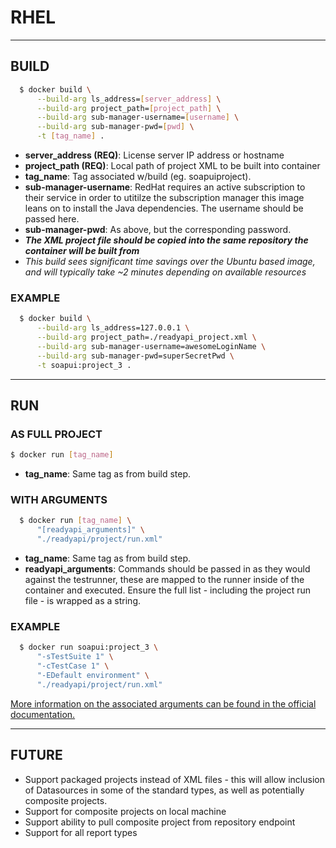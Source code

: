 # RHEL

------
## BUILD
``` sh
  $ docker build \
      --build-arg ls_address=[server_address] \
      --build-arg project_path=[project_path] \
      --build-arg sub-manager-username=[username] \
      --build-arg sub-manager-pwd=[pwd] \
      -t [tag_name] .
```

- **server_address (REQ)**: License server IP address or hostname
- **project_path (REQ)**: Local path of project XML to be built into container
- **tag_name**: Tag associated w/build (eg. soapuiproject).
- **sub-manager-username**: RedHat requires an active subscription to their service in order to utitilze the subscription manager this image leans on to install the Java dependencies. The username should be passed here.
- **sub-manager-pwd**: As above, but the corresponding password.
- ***The XML project file should be copied into the same repository the container will be built from***
- *This build sees significant time savings over the Ubuntu based image, and will typically take ~2 minutes depending on available resources*


### EXAMPLE
```sh
  $ docker build \
      --build-arg ls_address=127.0.0.1 \
      --build-arg project_path=./readyapi_project.xml \
      --build-arg sub-manager-username=awesomeLoginName \
      --build-arg sub-manager-pwd=superSecretPwd \
      -t soapui:project_3 .
```

------
## RUN
### AS FULL PROJECT
```sh
$ docker run [tag_name]
```
- **tag_name**: Same tag as from build step.

### WITH ARGUMENTS
```sh
  $ docker run [tag_name] \
      "[readyapi_arguments]" \
      "./readyapi/project/run.xml"
```
- **tag_name**: Same tag as from build step. 
- **readyapi_arguments**: Commands should be passed in as they would against the testrunner, these are mapped to the runner inside of the container and executed. Ensure the full list - including the project run file - is wrapped as a string.

### EXAMPLE
```sh
  $ docker run soapui:project_3 \
      "-sTestSuite 1" \
      "-cTestCase 1" \
      "-EDefault environment" \
      "./readyapi/project/run.xml"
```
[More information on the associated arguments can be found in the official documentation.](https://support.smartbear.com/readyapi/docs/soapui/running/automating/cli.html)

------

## FUTURE
- Support packaged projects instead of XML files - this will allow inclusion of Datasources in some of the standard types, as well as potentially composite projects.
- Support for composite projects on local machine
- Support ability to pull composite project from repository endpoint
- Support for all report types
